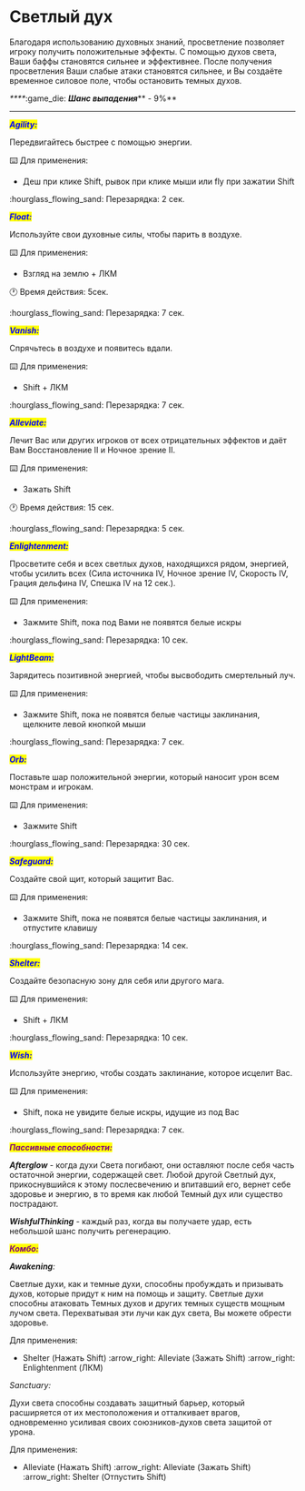 # Светлый дух

Благодаря использованию духовных знаний, просветление позволяет игроку получить положительные эффекты. С помощью духов света, Ваши баффы становятся сильнее и эффективнее. После получения просветления Ваши слабые атаки становятся сильнее, и Вы создаёте временное силовое поле, чтобы остановить темных духов.

_****_:game\_die: _**Шанс выпадения**_** - 9%**

****

_<mark style="color:blue;">**Agility:**</mark>_

Передвигайтесь быстрее с помощью энергии.

:keyboard: Для применения:

* Деш при клике Shift, рывок при клике мыши или fly при зажатии Shift

:hourglass\_flowing\_sand: Перезарядка: 2 сек.



_<mark style="color:blue;">**Float:**</mark>_

Используйте свои духовные силы, чтобы парить в воздухе.

:keyboard: Для применения:&#x20;

* Взгляд на землю + ЛКМ

:clock1: Время действия: 5сек.

:hourglass\_flowing\_sand: Перезарядка: 7 сек.



_<mark style="color:blue;">**Vanish:**</mark>_

Спрячьтесь в воздухе и появитесь вдали.

:keyboard: Для применения:&#x20;

* Shift + ЛКМ

:hourglass\_flowing\_sand: Перезарядка: 7 сек.



_<mark style="color:blue;">**Alleviate:**</mark>_

Лечит Вас или других игроков от всех отрицательных эффектов и даёт Вам Восстановление II и Ночное зрение II.

:keyboard: Для применения:

* Зажать Shift

:clock1: Время действия: 15 сек.

:hourglass\_flowing\_sand: Перезарядка: 5 сек.



_<mark style="color:blue;">**Enlightenment:**</mark>_

Просветите себя и всех светлых духов, находящихся рядом, энергией, чтобы усилить всех (Сила источника IV, Ночное зрение IV, Скорость IV, Грация дельфина IV, Спешка IV на 12 сек.).

:keyboard: Для применения:

* Зажмите Shift, пока под Вами не появятся белые искры

:hourglass\_flowing\_sand: Перезарядка: 10 сек.



_<mark style="color:blue;">**LightBeam:**</mark>_

Зарядитесь позитивной энергией, чтобы высвободить смертельный луч.

:keyboard: Для применения:

* Зажмите Shift, пока не появятся белые частицы заклинания, щелкните левой кнопкой мыши

:hourglass\_flowing\_sand: Перезарядка: 7 сек.



_<mark style="color:blue;">**Orb:**</mark>_

Поставьте шар положительной энергии, который наносит урон всем монстрам и игрокам.

:keyboard: Для применения:

* Зажмите Shift

:hourglass\_flowing\_sand: Перезарядка: 30 сек.



_<mark style="color:blue;">**Safeguard:**</mark>_

Создайте свой щит, который защитит Вас.

:keyboard: Для применения:

* Зажмите Shift, пока не появятся белые частицы заклинания, и отпустите клавишу

:hourglass\_flowing\_sand: Перезарядка: 14 сек.



_<mark style="color:blue;">**Shelter:**</mark>_

Создайте безопасную зону для себя или другого мага.

:keyboard: Для применения:

* Shift + ЛКМ

:hourglass\_flowing\_sand: Перезарядка: 10 сек.



_<mark style="color:blue;">**Wish:**</mark>_

Используйте энергию, чтобы создать заклинание, которое исцелит Вас.

:keyboard: Для применения:

* Shift, пока не увидите белые искры, идущие из под Вас

:hourglass\_flowing\_sand: Перезарядка: 7 сек.



_<mark style="color:purple;">**Пассивные способности:**</mark>_

_**Afterglow**_ - когда духи Света погибают, они оставляют после себя часть остаточной энергии, содержащей свет. Любой другой Светлый дух, прикоснувшийся к этому послесвечению и впитавший его, вернет себе здоровье и энергию, в то время как любой Темный дух или существо пострадают.

_**WishfulThinking**_ - каждый раз, когда вы получаете удар, есть небольшой шанс получить регенерацию.



_<mark style="color:purple;">**Комбо:**</mark>_

_**Awakening**:_

Светлые духи, как и темные духи, способны пробуждать и призывать духов, которые придут к ним на помощь и защиту. Светлые духи способны атаковать Темных духов и других темных существ мощным лучом света. Перехватывая эти лучи как дух света, Вы можете обрести здоровье.

Для применения:

* Shelter (Нажать Shift) :arrow\_right: Alleviate (Зажать Shift) :arrow\_right: Enlightenment (ЛКМ)&#x20;

_Sanctuary:_

Духи света способны создавать защитный барьер, который расширяется от их местоположения и отталкивает врагов, одновременно усиливая своих союзников-духов света защитой от урона.

Для применения:

* Alleviate (Нажать Shift) :arrow\_right: Alleviate (Зажать Shift) :arrow\_right: Shelter (Отпустить Shift)
